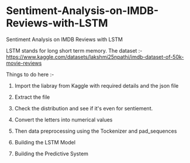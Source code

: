 # Sentiment-Analysis-on-IMDB-Reviews-with-LSTM
Sentiment Analysis on IMDB Reviews with LSTM

LSTM stands for long short term memory. The dataset :- https://www.kaggle.com/datasets/lakshmi25npathi/imdb-dataset-of-50k-movie-reviews

Things to do here :- 

1) Import the liabray from Kaggle with required details and the json file

2) Extract the file

3) Check the distribution and see if it's even for sentiement.

4) Convert the letters into numerical values

5) Then data preprocessing using the Tockenizer and pad_sequences

6) Building the LSTM Model

7) Building the Predictive System 
